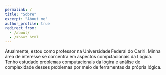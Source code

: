 ```yaml
---
permalink: /
title: "Sobre"
excerpt: "About me"
author_profile: true
redirect_from: 
  - /about/
  - /about.html
---
```


Atualmente, estou como professor na Universidade Federal do Cariri. Minha área de interesse se concentra em aspectos computacionais da Lógica. Tenho estudado problemas computacionais da lógica e análise de complexidade desses problemas por meio de ferramentas da própria lógica.
